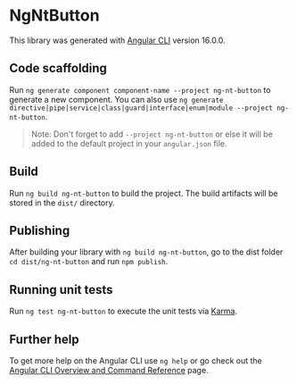 # NgNtButton

This library was generated with [Angular CLI](https://github.com/angular/angular-cli) version 16.0.0.

## Code scaffolding

Run `ng generate component component-name --project ng-nt-button` to generate a new component. You can also use `ng generate directive|pipe|service|class|guard|interface|enum|module --project ng-nt-button`.
> Note: Don't forget to add `--project ng-nt-button` or else it will be added to the default project in your `angular.json` file. 

## Build

Run `ng build ng-nt-button` to build the project. The build artifacts will be stored in the `dist/` directory.

## Publishing

After building your library with `ng build ng-nt-button`, go to the dist folder `cd dist/ng-nt-button` and run `npm publish`.

## Running unit tests

Run `ng test ng-nt-button` to execute the unit tests via [Karma](https://karma-runner.github.io).

## Further help

To get more help on the Angular CLI use `ng help` or go check out the [Angular CLI Overview and Command Reference](https://angular.io/cli) page.

